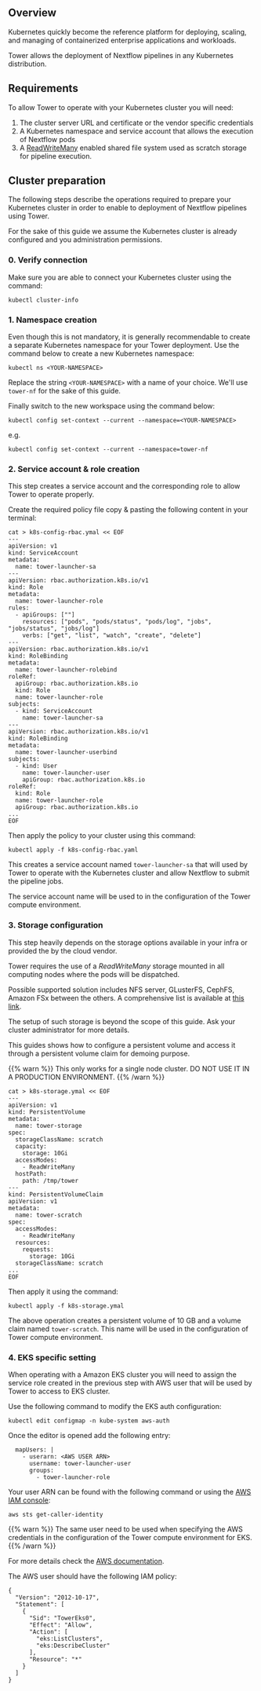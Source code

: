 ## Overview 

Kubernetes quickly become the reference platform for deploying, 
scaling, and managing of containerized enterprise applications and workloads.   

Tower allows the deployment of Nextflow pipelines in any Kubernetes distribution. 

## Requirements 

To allow Tower to operate with your Kubernetes cluster you will need: 

1. The cluster server URL and certificate or the vendor specific credentials 
2. A Kubernetes namespace and service account that allows the execution of Nextflow pods   
3. A [ReadWriteMany](https://kubernetes.io/docs/concepts/storage/persistent-volumes/#access-modes) 
enabled shared file system used as scratch storage for pipeline execution.   

## Cluster preparation 

The following steps describe the operations required to prepare your Kubernetes cluster 
in order to enable to deployment of Nextflow pipelines using Tower. 

For the sake of this guide we assume the Kubernetes cluster is already configured and 
you administration permissions. 


### 0. Verify connection 

Make sure you are able to connect your Kubernetes cluster using the command: 

```
kubectl cluster-info
``` 

### 1. Namespace creation

Even though this is not mandatory, it is generally recommendable to create a separate 
Kubernetes namespace for your Tower deployment. Use the command below to create a new 
Kubernetes namespace:

```
kubectl ns <YOUR-NAMESPACE> 
```        

Replace the string `<YOUR-NAMESPACE>` with a name of your choice. 
We'll use `tower-nf` for the sake of this guide.

Finally switch to the new workspace using the command below: 

```
kubectl config set-context --current --namespace=<YOUR-NAMESPACE> 
```                                                               

e.g. 

```
kubectl config set-context --current --namespace=tower-nf
```

### 2. Service account & role creation 

This step creates a service account and the corresponding role to allow Tower to 
operate properly. 

Create the required policy file copy & pasting the following content in your 
terminal: 
 
```
cat > k8s-config-rbac.ymal << EOF
---
apiVersion: v1
kind: ServiceAccount
metadata:
  name: tower-launcher-sa
---
apiVersion: rbac.authorization.k8s.io/v1
kind: Role
metadata:
  name: tower-launcher-role
rules:
  - apiGroups: [""]
    resources: ["pods", "pods/status", "pods/log", "jobs", "jobs/status", "jobs/log"]
    verbs: ["get", "list", "watch", "create", "delete"]
---
apiVersion: rbac.authorization.k8s.io/v1
kind: RoleBinding
metadata:
  name: tower-launcher-rolebind
roleRef:
  apiGroup: rbac.authorization.k8s.io
  kind: Role
  name: tower-launcher-role
subjects:
  - kind: ServiceAccount
    name: tower-launcher-sa
---
apiVersion: rbac.authorization.k8s.io/v1
kind: RoleBinding
metadata:
  name: tower-launcher-userbind
subjects:
  - kind: User
    name: tower-launcher-user
    apiGroup: rbac.authorization.k8s.io
roleRef:
  kind: Role
  name: tower-launcher-role
  apiGroup: rbac.authorization.k8s.io
...
EOF
```

Then apply the policy to your cluster using this command: 

``` 
kubectl apply -f k8s-config-rbac.yaml
```

This creates a service account named `tower-launcher-sa` that will used by 
Tower to operate with the Kubernetes cluster and allow Nextflow to submit 
the pipeline jobs.

The service account name will be used to in the configuration of the 
Tower compute environment.  

### 3. Storage configuration 

This step heavily depends on the storage options available in your infra or 
provided the by the cloud vendor. 

Tower requires the use of a *ReadWriteMany* storage mounted in all computing 
nodes where the pods will be dispatched.  

Possible supported solution includes NFS server, GLusterFS, CephFS, Amazon FSx
between the others. A comprehensive list is available at 
[this link](https://kubernetes.io/docs/concepts/storage/persistent-volumes/#access-modes).    

The setup of such storage is beyond the scope of this guide. 
Ask your cluster administrator for more details.  

This guides shows how to configure a persistent volume and access it through
a persistent volume claim for demoing purpose. 

{{% warn %}}
This only works for a single node cluster. DO NOT USE IT IN A PRODUCTION ENVIRONMENT. 
{{% /warn %}}


```
cat > k8s-storage.ymal << EOF
---
apiVersion: v1
kind: PersistentVolume
metadata:
  name: tower-storage
spec:
  storageClassName: scratch
  capacity:
    storage: 10Gi
  accessModes:
    - ReadWriteMany
  hostPath:
    path: /tmp/tower
---
kind: PersistentVolumeClaim
apiVersion: v1
metadata:
  name: tower-scratch
spec:
  accessModes:
    - ReadWriteMany
  resources:
    requests:
      storage: 10Gi
  storageClassName: scratch
...
EOF
```

Then apply it using the command: 

```
kubectl apply -f k8s-storage.ymal
```                              

The above operation creates a persistent volume of 10 GB and a volume 
claim named `tower-scratch`. This name will be used in the configuration 
of Tower compute environment. 

### 4. EKS specific setting 

When operating with a Amazon EKS cluster you will need to assign 
the service role created in the previous step with AWS user that will 
be used by Tower to access to EKS cluster. 

Use the following command to modify the EKS auth configuration: 

```
kubectl edit configmap -n kube-system aws-auth
```                                                          

Once the editor is opened add the following entry: 

``` 
  mapUsers: |
    - userarn: <AWS USER ARN>
      username: tower-launcher-user
      groups:
        - tower-launcher-role
```

Your user ARN can be found with the following command or using the 
 [AWS IAM console](https://console.aws.amazon.com/iam): 

```
aws sts get-caller-identity
```                        
 
{{% warn %}}
The same user need to be used when specifying the AWS credentials in the 
configuration of the Tower compute environment for EKS. 
{{% /warn %}}


For more details check the [AWS documentation](https://docs.aws.amazon.com/eks/latest/userguide/add-user-role.html).

The AWS user should have the following IAM policy: 

```
{
  "Version": "2012-10-17",
  "Statement": [
    {
      "Sid": "TowerEks0",
      "Effect": "Allow",
      "Action": [
        "eks:ListClusters",
        "eks:DescribeCluster"
      ],
      "Resource": "*"
    }
  ]
}
```
